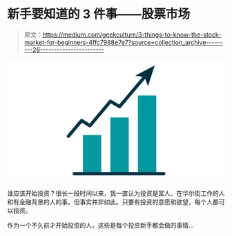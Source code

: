 # 新手要知道的 3 件事——股票市场

> 原文：<https://medium.com/geekculture/3-things-to-know-the-stock-market-for-beginners-4ffc7988e7e7?source=collection_archive---------26----------------------->

![](img/a0d3fdbc4335d56a9d411baf6052024f.png)

谁应该开始投资？很长一段时间以来，我一直认为投资是富人、在华尔街工作的人和有金融背景的人的事。但事实并非如此。只要有投资的意愿和欲望，每个人都可以投资。

作为一个不久前才开始投资的人，这些是每个投资新手都会做的事情…